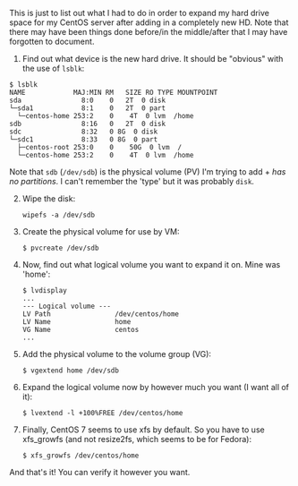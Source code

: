 This is just to list out what I had to do in order to expand my hard drive space for my CentOS server after adding in a completely new HD. Note that there may have been things done before/in the middle/after that I may have forgotten to document.

1. Find out what device is the new hard drive. It should be "obvious" with the use of `lsblk`:

  ```
  $ lsblk
  NAME            MAJ:MIN RM   SIZE RO TYPE MOUNTPOINT
  sda               8:0    0   2T  0 disk
  └─sda1            8:1    0   2T  0 part
    └─centos-home 253:2    0    4T  0 lvm  /home
  sdb               8:16   0   2T  0 disk
  sdc               8:32   0 8G  0 disk
  └─sdc1            8:33   0 8G  0 part
    ├─centos-root 253:0    0    50G  0 lvm  /
    └─centos-home 253:2    0    4T  0 lvm  /home
  ```

  Note that `sdb` (`/dev/sdb`)  is the physical volume (PV) I'm trying to add + *has no partitions*. I can't remember the 'type' but it was probably `disk`.

2. Wipe the disk:

   ```
   wipefs -a /dev/sdb
   ```

3. Create the physical volume for use by VM:
   ```
   $ pvcreate /dev/sdb
   ```

4. Now, find out what logical volume you want to expand it on. Mine was 'home':
   ```
   $ lvdisplay
   ...
   --- Logical volume ---
   LV Path                /dev/centos/home
   LV Name                home
   VG Name                centos
   ...
   ```

5. Add the physical volume to the volume group (VG):
   ```
   $ vgextend home /dev/sdb
   ```

6. Expand the logical volume now by however much you want (I want all of it):
   ```
   $ lvextend -l +100%FREE /dev/centos/home
   ```
   
7. Finally, CentOS 7 seems to use xfs by default. So you have to use xfs_growfs (and not resize2fs, which seems to be for Fedora):

   ```
   $ xfs_growfs /dev/centos/home
   ```

And that's it! You can verify it however you want.
